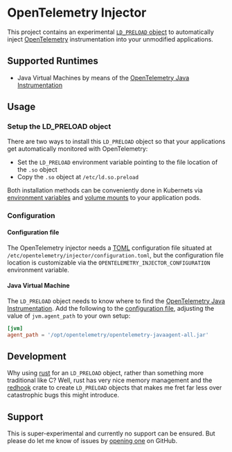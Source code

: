 # OpenTelemetry Injector

This project contains an experimental [`LD_PRELOAD` object](https://man7.org/linux/man-pages/man8/ld.so.8.html) to automatically inject [OpenTelemetry](https://opentelemetry.io/) instrumentation into your unmodified applications.

## Supported Runtimes

* Java Virtual Machines by means of the [OpenTelemetry Java Instrumentation](https://github.com/open-telemetry/opentelemetry-java-instrumentation)

## Usage

### Setup the LD_PRELOAD object

There are two ways to install this `LD_PRELOAD` object so that your applications get automatically monitored with OpenTelemetry:

* Set the `LD_PRELOAD` environment variable pointing to the file location of the `.so` object
* Copy the `.so` object at `/etc/ld.so.preload`

Both installation methods can be conveniently done in Kubernets via [environment variables](https://kubernetes.io/docs/tasks/inject-data-application/define-environment-variable-container/) and [volume mounts](https://kubernetes.io/docs/tasks/configure-pod-container/configure-volume-storage/) to your application pods.

### Configuration

#### Configuration file

The OpenTelemetry injector needs a [TOML](https://github.com/toml-lang/toml) configuration file situated at `/etc/opentelemetry/injector/configuration.toml`, but the configuration file location is customizable via the `OPENTELEMETRY_INJECTOR_CONFIGURATION` environment variable.

#### Java Virtual Machine

The `LD_PRELOAD` object needs to know where to find the [OpenTelemetry Java Instrumentation](https://github.com/open-telemetry/opentelemetry-java-instrumentation).
Add the following to the [configuration file](#configuration-file), adjusting the value of `jvm.agent_path` to your own setup:

```toml
[jvm]
agent_path = '/opt/opentelemetry/opentelemetry-javaagent-all.jar'
```

## Development

Why using [rust](https://www.rust-lang.org/) for an `LD_PRELOAD` object, rather than something more traditional like C?
Well, rust has very nice memory management and the [redhook](https://crates.io/crates/redhook) crate to create `LD_PRELOAD` objects that makes me fret far less over catastrophic bugs this might introduce.

## Support

This is super-experimental and currently no support can be ensured.
But please do let me know of issues by [opening one](../../issues) on GitHub.